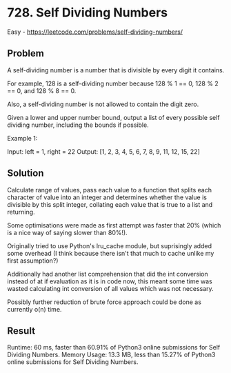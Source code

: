 # 728. Self Dividing Numbers

Easy - https://leetcode.com/problems/self-dividing-numbers/

## Problem

A self-dividing number is a number that is divisible by every digit it contains.

For example, 128 is a self-dividing number because 128 % 1 == 0, 128 % 2 == 0, and 128 % 8 == 0.

Also, a self-dividing number is not allowed to contain the digit zero.

Given a lower and upper number bound, output a list of every possible self dividing number, including the bounds if possible.

Example 1:

Input: 
left = 1, right = 22
Output: [1, 2, 3, 4, 5, 6, 7, 8, 9, 11, 12, 15, 22]

## Solution

Calculate range of values, pass each value to a function that splits each character of value into an integer and determines whether the value is divisible by this split integer, collating each value that is true to a list and returning.

Some optimisations were made as first attempt was faster that 20% (which is a nice way of saying slower than 80%!).

Originally tried to use Python's lru_cache module, but suprisingly added some overhead (I think because there isn't that much to cache unlike my first assumption?)

Additionally had another list comprehension that did the int conversion instead of at if evaluation as it is in code now, this meant some time was wasted calculating int conversion of all values which was not necessary.

Possibly further reduction of brute force approach could be done as currently o(n) time.

## Result

Runtime: 60 ms, faster than 60.91% of Python3 online submissions for Self Dividing Numbers.
Memory Usage: 13.3 MB, less than 15.27% of Python3 online submissions for Self Dividing Numbers.